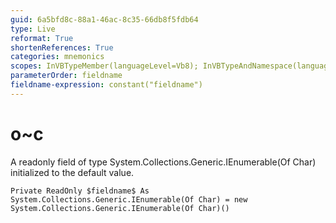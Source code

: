 ```yaml
---
guid: 6a5bfd8c-88a1-46ac-8c35-66db8f5fdb64
type: Live
reformat: True
shortenReferences: True
categories: mnemonics
scopes: InVBTypeMember(languageLevel=Vb8); InVBTypeAndNamespace(languageLevel=Vb8)
parameterOrder: fieldname
fieldname-expression: constant("fieldname")
---
```


# o~c

A readonly field of type System.Collections.Generic.IEnumerable(Of Char) initialized to the default value.

```
Private ReadOnly $fieldname$ As System.Collections.Generic.IEnumerable(Of Char) = new System.Collections.Generic.IEnumerable(Of Char)()
```
